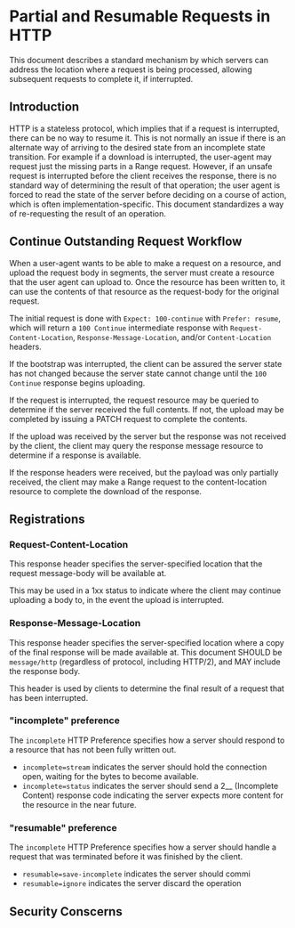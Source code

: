 # Partial and Resumable Requests in HTTP

This document describes a standard mechanism by which servers can address the location where a request is being processed, allowing subsequent requests to complete it, if interrupted.


## Introduction

HTTP is a stateless protocol, which implies that if a request is interrupted, there can be no way to resume it. This is not normally an issue if there is an alternate way of arriving to the desired state from an incomplete state transition. For example if a download is interrupted, the user-agent may request just the missing parts in a Range request. However, if an unsafe request is interrupted before the client receives the response, there is no standard way of determining the result of that operation; the user agent is forced to read the state of the server before deciding on a course of action, which is often implementation-specific. This document standardizes a way of re-requesting the result of an operation. 


 ## Continue Outstanding Request Workflow

When a user-agent wants to be able to make a request on a resource, and upload the request body in segments, the server must create a resource that the user agent can upload to. Once the resource has been written to, it can use the contents of that resource as the request-body for the original request.

The initial request is done with `Expect: 100-continue` with `Prefer: resume`, which will return a `100 Continue` intermediate response with `Request-Content-Location`, `Response-Message-Location`, and/or `Content-Location` headers.

If the bootstrap was interrupted, the client can be assured the server state has not changed because the server state cannot change until the `100 Continue` response begins uploading.

If the request is interrupted, the request resource may be queried to determine if the server received the full contents. If not, the upload may be completed by issuing a PATCH request to complete the contents.

If the upload was received by the server but the response was not received by the client, the client may query the response message resource to determine if a response is available.

If the response headers were received, but the payload was only partially received, the client may make a Range request to the content-location resource to complete the download of the response.


## Registrations

### Request-Content-Location

This response header specifies the server-specified location that the request message-body will be available at.

This may be used in a 1xx status to indicate where the client may continue uploading a body to, in the event the upload is interrupted.


### Response-Message-Location

This response header specifies the server-specified location where a copy of the final response will be made available at. This document SHOULD be `message/http` (regardless of protocol, including HTTP/2), and MAY include the response body.

This header is used by clients to determine the final result of a request that has been interrupted.


### "incomplete" preference

The `incomplete` HTTP Preference specifies how a server should respond to a resource that has not been fully written out.

* `incomplete=stream` indicates the server should hold the connection open, waiting for the bytes to become available.
* `incomplete=status` indicates the server should send a 2__ (Incomplete Content) response code indicating the server expects more content for the resource in the near future.


### "resumable" preference

The `incomplete` HTTP Preference specifies how a server should handle a request that was terminated before it was finished by the client.

* `resumable=save-incomplete` indicates the server should commi
* `resumable=ignore` indicates the server discard the operation


## Security Conscerns

